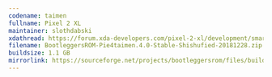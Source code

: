 ```yaml
---
codename: taimen
fullname: Pixel 2 XL
maintainer: slothdabski
xdathread: https://forum.xda-developers.com/pixel-2-xl/development/smartnav-bootleggersrom-3-5-madstinky-t3873957
filename: BootleggersROM-Pie4taimen.4.0-Stable-Shishufied-20181228.zip
buildsize: 1.1 GB
mirrorlink: https://sourceforge.net/projects/bootleggersrom/files/builds/taimen/
---
```

